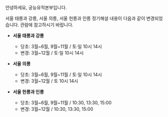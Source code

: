 안녕하세요, 궁능유적본부입니다.

서울 태릉과 강릉, 서울 의릉, 서울 헌릉과 인릉 정기해설 내용이 다음과 같이 변경되었습니다. 관람에 참고하시기 바랍니다.

- **서울 태릉과 강릉**
  - 당초: 3월~6월, 9월~11월 / 토·일 10시 14시
  - 변경: 3월~12월 / 토·일 10시 14시

- **서울 의릉**
  - 당초: 3월~6월, 9월~11월 / 토·일 10시 14시
  - 변경: 3월~12월 / 토 10시 14시

- **서울 헌릉과 인릉**
  - 당초: 3월~6월, 9월~11월 / 10:30, 13:30, 15:00
  - 변경: 3월~12월 / 10:30, 13:30, 15:00